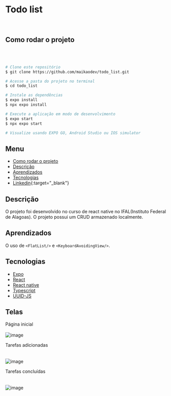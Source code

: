 # Todo list

  <br/>
  
## Como rodar o projeto

  <br/>
  <br/>
  
```bash
# Clone este repositório
$ git clone https://github.com/maikaodev/todo_list.git

# Acesse a pasta do projeto no terminal
$ cd todo_list

# Instale as dependências
$ expo install
$ npx expo install

# Execute a aplicação em modo de desenvolvimento
$ expo start
$ npx expo start

# Visualize usando EXPO GO, Android Studio ou IOS simulator

```

## Menu

- [Como rodar o projeto](#como-rodar-o-projeto)
- [Descrição](#Descrição)
- [Aprendizados](#Aprendizados)
- [Tecnologias](#Tecnologias)
- [Linkedin](https://www.linkedin.com/in/maikaodev/){:target="_blank"}


## Descrição

   O projeto foi desenvolvido no curso de react native no IFAL(Instituto Federal de Alagoas). O projeto possui um CRUD armazenado localmente.

## Aprendizados

   O uso de `<FlatList/>` e `<KeyboardAvoidingView/>`.
   
## Tecnologias

- [Expo](https://expo.dev/)
- [React](https://pt-br.legacy.reactjs.org/)
- [React native](https://reactnative.dev/)
- [Typescript](https://www.typescriptlang.org/)
- [UUID-JS](https://www.npmjs.com/package/uuid)

## Telas

  Página inicial
  <br/>
  <br/>
![image](https://github.com/maikaodev/todo_list/assets/82960620/7dcf2500-a175-46f5-aef5-8bc92e11d3ff)

  Tarefas adicionadas
  <br/>
  <br/>  
![image](https://github.com/maikaodev/todo_list/assets/82960620/945f6bd5-bd24-4e23-933d-3148e9ee8cc2)

  Tarefas concluídas
  <br/>
  <br/>  
![image](https://github.com/maikaodev/todo_list/assets/82960620/32970eb6-8ec2-41e1-8244-acefda0bd96f)
